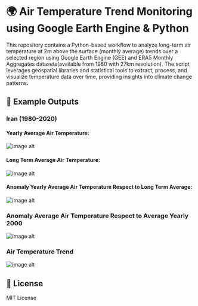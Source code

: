 # 🌍 Air Temperature Trend Monitoring using Google Earth Engine & Python
This repository contains a Python-based workflow to analyze long-term air temperature at 2m above the surface (monthly average) trends over a selected region using Google Earth Engine (GEE) and ERA5 Monthly Aggregates datasets(available from 1980 with 27km resolution). The script leverages geospatial libraries and statistical tools to extract, process, and visualize temperature data over time, providing insights into climate change patterns.

## 📸 Example Outputs

### Iran (1980-2020)

#### Yearly Average Air Temperature:
![image alt](https://github.com/SaeidDaliriSusefi/AirTemperature-Trend-Monitoring/blob/1f8174f3ea0c0f4bb660cdce9bedc54278551132/Images/Yearly%20Average%20Air%20Temperature%20Iran.png)


#### Long Term Average Air Temperature:
![image alt](https://github.com/SaeidDaliriSusefi/AirTemperature-Trend-Monitoring/blob/1f8174f3ea0c0f4bb660cdce9bedc54278551132/Images/Long%20Term%20Average%20Air%20Temperature%20Iran.png)

#### Anomaly Yearly Average Air Temperature Respect to Long Term Average:
![image alt](https://github.com/SaeidDaliriSusefi/AirTemperature-Trend-Monitoring/blob/1f8174f3ea0c0f4bb660cdce9bedc54278551132/Images/Anomaly%20Yearly%20Average%20Air%20Temperature%20Respect%20to%20Long%20Term%20Average%20Iran.png)


### Anomaly Average Air Temperature Respect to Average Yearly 2000 
![image alt](https://github.com/SaeidDaliriSusefi/AirTemperature-Trend-Monitoring/blob/1f8174f3ea0c0f4bb660cdce9bedc54278551132/Images/Anomaly%20Average%20Air%20Temperature%20Respect%20to%20Average%20Yearly%201980%20Iran.png)

### Air Temperature Trend
![image alt](https://github.com/SaeidDaliriSusefi/AirTemperature-Trend-Monitoring/blob/1f8174f3ea0c0f4bb660cdce9bedc54278551132/Images/Trend%20Iran.png)

## 📜 License
MIT License



